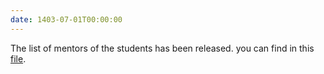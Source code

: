 ```yaml
---
date: 1403-07-01T00:00:00
---
```

The list of mentors of the students has been released. you can find in this [file](https://github.com/Math-Department/Basic-Programming-Autumn-03/blob/master/Mentors.pdf).
